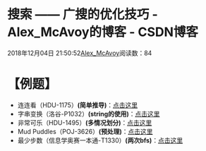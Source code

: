 # 搜索 —— 广搜的优化技巧 - Alex_McAvoy的博客 - CSDN博客





2018年12月04日 21:50:52[Alex_McAvoy](https://me.csdn.net/u011815404)阅读数：84








# 【例题】
- 连连看（HDU-1175）**(简单推导)**：[点击这里](https://blog.csdn.net/u011815404/article/details/79574555)
- 字串变换（洛谷-P1032）**(string的使用)**：[点击这里](https://blog.csdn.net/u011815404/article/details/80300025)
- 非常可乐（HDU-1495）**(多情况划分)**：[点击这里](https://blog.csdn.net/u011815404/article/details/79615988)
- Mud Puddles（POJ-3626）**(预处理)**：[点击这里](https://blog.csdn.net/u011815404/article/details/80858814)
- 最少步数（信息学奥赛一本通-T1330）**(两次bfs)**：[点击这里](https://blog.csdn.net/u011815404/article/details/80460807)



